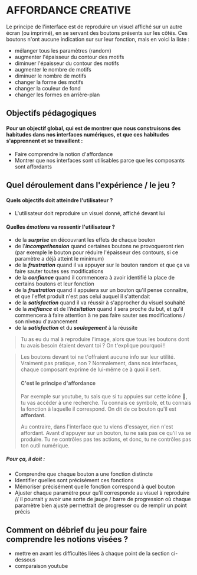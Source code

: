 # AFFORDANCE CREATIVE

Le principe de l'interface est de reproduire un visuel affiché sur un autre écran (ou imprimé), en se servant des boutons présents sur les côtés. Ces boutons n'ont aucune indication sur sur leur fonction, mais en voici la liste :

- mélanger tous les paramètres (random)
- augmenter l'épaisseur du contour des motifs
- diminuer l'épaisseur du contour des motifs
- augmenter le nombre de motifs
- diminuer le nombre de motifs
- changer la forme des motifs
- changer la couleur de fond
- changer les formes en arrière-plan


## Objectifs pédagogiques

#### Pour un objectif global, qui est de montrer que nous construisons des habitudes dans nos interfaces numériques, et que ces habitudes s'apprennent et se travaillent :

- Faire comprendre la notion d'affordance
- Montrer que nos interfaces sont utilisables parce que les composants sont affordants

## Quel déroulement dans l'expérience / le jeu ?

#### Quels objectifs doit atteindre l'utilisateur ?

- L'utilisateur doit reproduire un visuel donné, affiché devant lui

#### Quelles ***émotions*** va ressentir l'utilisateur ?

- de la ***surprise*** en découvrant les effets de chaque bouton
- de l'***incompréhension*** quand certaines boutons ne provoqueront rien (par exemple le bouton pour réduire l'épaisseur des contours, si ce paramètre a déjà atteint le minimum)
- de la ***frustration*** quand il va appuyer sur le bouton random et que ça va faire sauter toutes ses modifications
- de la ***confiance*** quand il commencera à avoir identifié la place de certains boutons et leur fonction
- de la ***frustration*** quand il appuiera sur un bouton qu'il pense connaître, et que l'effet produit n'est pas celui auquel il s'attendait
- de la ***satisfaction*** quand il va réussir à s'approcher du visuel souhaité
- de la ***méfiance*** et de l'***hésitation*** quand il sera proche du but, et qu'il commencera à faire attention à ne pas faire sauter ses modifications / son niveau d'avancement
- de la ***satisfaction*** et du ***soulagement*** à la réussite

> Tu as eu du mal à reproduire l'image, alors que tous les boutons dont tu avais besoin étaient devant toi ? On t'explique pourquoi !

> Les boutons devant toi ne t'offraient aucune info sur leur utilité. Vraiment pas pratique, non ? Normalement, dans nos interfaces, chaque composant exprime de lui-même ce à quoi il sert.
> #### C'est le principe **d'affordance**
>
> Par exemple sur youtube, tu sais que si tu appuies sur cette icône 🔎, tu vas accéder à une recherche. Tu connais ce symbole, et tu connais la fonction à laquelle il correspond. On dit de ce bouton qu'il est **affordant**.
>
> Au contraire, dans l'interface que tu viens d'essayer, rien n'est affordant. Avant d'appuyer sur un bouton, tu ne sais pas ce qu'il va se produire. Tu ne contrôles pas tes actions, et donc, tu ne contrôles pas ton outil numérique.




##### Pour ça, il doit :

- Comprendre que chaque bouton a une fonction distincte
- Identifier quelles sont précisément ces fonctions
- Mémoriser précisément quelle fonction correspond à quel bouton
- Ajuster chaque paramètre pour qu'il corresponde au visuel à reproduire // il pourrait y avoir une sorte de jauge / barre de progression où chaque paramètre bien ajusté permettrait de progresser ou de remplir un point précis

## Comment on débrief du jeu pour faire comprendre les notions visées ?

- mettre en avant les difficultés liées à chaque point de la section ci-dessous
- comparaison youtube
